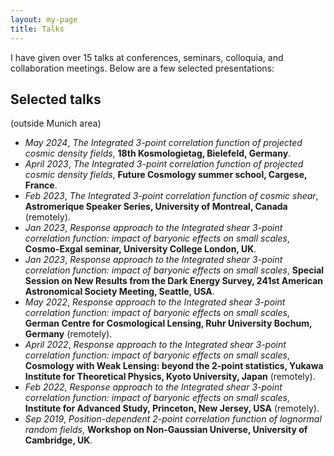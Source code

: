 ```yaml
---
layout: my-page
title: Talks
---
```


I have given over 15 talks at conferences, seminars, colloquia, and collaboration meetings. Below are a few selected presentations: 

## Selected talks

(outside Munich area)

- *May 2024*, *The Integrated 3-point correlation function of projected cosmic density fields*, **18th Kosmologietag, Bielefeld, Germany**.
- *April 2023*, *The Integrated 3-point correlation function of projected cosmic density fields*, **Future Cosmology summer school, Cargese, France**.
- *Feb 2023*, *The Integrated 3-point correlation function of cosmic shear*, **Astromerique Speaker Series, University of Montreal, Canada** (remotely).
- *Jan 2023*, *Response approach to the Integrated shear 3-point correlation function: impact of baryonic effects on small scales*, **Cosmo-Exgal seminar, University College London, UK**.
- *Jan 2023*, *Response approach to the Integrated shear 3-point correlation function: impact of baryonic effects on small scales*, **Special Session on New Results from the Dark Energy Survey,
241st American Astronomical Society Meeting, Seattle, USA**.
- *May 2022*, *Response approach to the Integrated shear 3-point correlation function: impact of baryonic effects on small scales*, **German Centre for Cosmological Lensing, Ruhr University Bochum,
Germany** (remotely).
- *April 2022*, *Response approach to the Integrated shear 3-point correlation function: impact of baryonic effects on small scales*, **Cosmology with Weak Lensing: beyond the 2-point statistics, Yukawa Institute for Theoretical Physics, Kyoto University, Japan** (remotely).
- *Feb 2022*, *Response approach to the Integrated shear 3-point correlation function: impact of baryonic effects on small scales*, **Institute for Advanced Study, Princeton, New Jersey, USA** (remotely).
- *Sep 2019*, *Position-dependent 2-point correlation function of lognormal random fields*, **Workshop on Non-Gaussian Universe, University of Cambridge, UK**.
